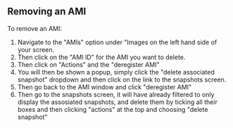 ## Removing an AMI

To remove an AMI:

1) Navigate to the "AMIs" option under "Images on the left hand side of your screen.
2) Then click on the "AMI ID" for the AMI you want to delete.
3) Then click on "Actions" and the "deregister AMI"
4) You will then be shown a popup, simply click the "delete associated snapshot" dropdown and then click on the link to the snapshots screen.
5) Then go back to the AMI window and click "deregister AMI"
6) Then go to the snapshots screen, it will have already filtered to only display the assosiated snapshots, and delete them by ticking all their boxes and then clicking "actions" at the top and choosing "delete snapshot"